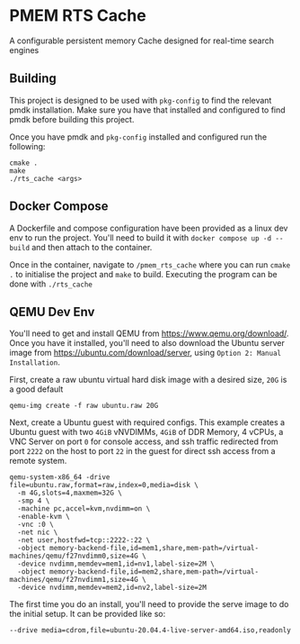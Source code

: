 # PMEM RTS Cache
A configurable persistent memory Cache designed for real-time search engines

## Building

This project is designed to be used with `pkg-config` to find the relevant pmdk installation. Make sure you have
that installed and configured to find pmdk before building this project.

Once you have pmdk and `pkg-config` installed and configured run the following:

```shell
cmake .
make
./rts_cache <args>
```

## Docker Compose

A Dockerfile and compose configuration have been provided as a linux dev env to run the project.
You'll need to build it with `docker compose up -d --build` and then attach to the container.

Once in the container, navigate to `/pmem_rts_cache` where you can run `cmake .` to initialise the project
and `make` to build. Executing the program can be done with `./rts_cache`

## QEMU Dev Env

You'll need to get and install QEMU from <https://www.qemu.org/download/>. Once you have it installed, you'll need to also
download the Ubuntu server image from <https://ubuntu.com/download/server>, using `Option 2: Manual Installation`.

First, create a raw ubuntu virtual hard disk image with a desired size, `20G` is a good default

```shell
qemu-img create -f raw ubuntu.raw 20G
```

Next, create a Ubuntu guest with required configs. This example creates a Ubuntu guest with two `4GiB` vNVDIMMs, `4GiB` of
DDR Memory, 4 vCPUs, a VNC Server on port `0` for console access, and ssh traffic redirected from port `2222` on the host to
port `22` in the guest for direct ssh access from a remote system.

```shell
qemu-system-x86_64 -drive file=ubuntu.raw,format=raw,index=0,media=disk \
  -m 4G,slots=4,maxmem=32G \
  -smp 4 \
  -machine pc,accel=kvm,nvdimm=on \
  -enable-kvm \
  -vnc :0 \
  -net nic \
  -net user,hostfwd=tcp::2222-:22 \
  -object memory-backend-file,id=mem1,share,mem-path=/virtual-machines/qemu/f27nvdimm0,size=4G \
  -device nvdimm,memdev=mem1,id=nv1,label-size=2M \
  -object memory-backend-file,id=mem2,share,mem-path=/virtual-machines/qemu/f27nvdimm1,size=4G \
  -device nvdimm,memdev=mem2,id=nv2,label-size=2M
```

The first time you do an install, you'll need to provide the serve image to do the initial setup.
It can be provided like so:

```shell
--drive media=cdrom,file=ubuntu-20.04.4-live-server-amd64.iso,readonly
```